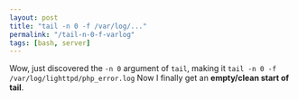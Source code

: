 ```yaml
---
layout: post
title: "tail -n 0 -f /var/log/..."
permalink: "/tail-n-0-f-varlog"
tags: [bash, server]
---
```


Wow, just discovered the <code>-n 0</code> argument of <code>tail</code>, making it
<code lang="bash">tail -n 0 -f /var/log/lighttpd/php_error.log</code>
Now I finally get an <strong>empty/clean start of tail</strong>.
